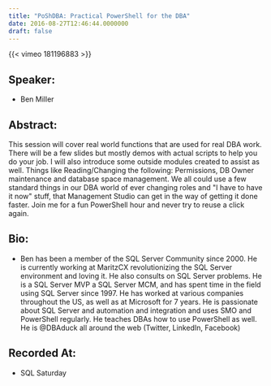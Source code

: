 ```yaml
---
title: "PoShDBA: Practical PowerShell for the DBA"
date: 2016-08-27T12:46:44.0000000
draft: false
---
```


{{< vimeo 181196883 >}}

## Speaker:

 - Ben Miller

## Abstract:

<p>This session will cover real world functions that are used for real DBA work. There will be a few slides but mostly demos with actual scripts to help you do your job. I will also introduce some outside modules created to assist as well. Things like Reading/Changing the following: Permissions, DB Owner maintenance and database space management. We all could use a few standard things in our DBA world of ever changing roles and "I have to have it now" stuff, that Management Studio can get in the way of getting it done faster. Join me for a fun PowerShell hour and never try to reuse a click again.</p>

## Bio:

 - <p>Ben has been a member of the SQL Server Community since 2000. He is currently working at MaritzCX revolutionizing the SQL Server environment and loving it. He also consults on SQL Server problems.  He is a SQL Server MVP a SQL Server MCM, and has spent time in the field using SQL Server since 1997. He has worked at various companies throughout the US, as well as at Microsoft for 7 years. He is passionate about SQL Server and automation and integration and uses SMO and PowerShell regularly. He teaches DBAs how to use PowerShell as well. He is @DBAduck all around the web (Twitter, LinkedIn, Facebook)</p>

## Recorded At:

 - SQL Saturday

